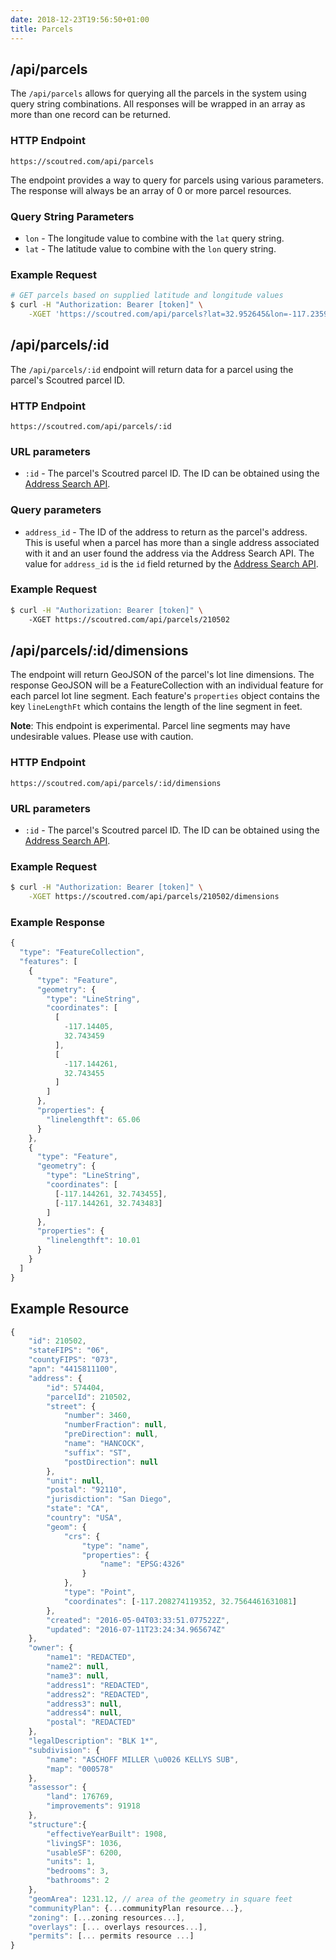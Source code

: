 ```yaml
---
date: 2018-12-23T19:56:50+01:00
title: Parcels
---
```


## /api/parcels

The `/api/parcels` allows for querying all the parcels in the system using query string combinations. All responses will be wrapped in an array as more than one record can be returned.

### HTTP Endpoint

`https://scoutred.com/api/parcels`

The endpoint provides a way to query for parcels using various parameters. The response will always be an array of 0 or more parcel resources.

### Query String Parameters

* `lon` - The longitude value to combine with the `lat` query string.
* `lat` - The latitude value to combine with the `lon` query string.

### Example Request

```bash
# GET parcels based on supplied latitude and longitude values
$ curl -H "Authorization: Bearer [token]" \
    -XGET 'https://scoutred.com/api/parcels?lat=32.952645&lon=-117.235974'
```

## /api/parcels/:id

The `/api/parcels/:id` endpoint will return data for a parcel using the parcel's Scoutred parcel ID.

### HTTP Endpoint

`https://scoutred.com/api/parcels/:id`

### URL parameters

* `:id` - The parcel's Scoutred parcel ID. The ID can be obtained using the [Address Search API](/addresses/#api-search-addresses).

### Query parameters

* `address_id` - The ID of the address to return as the parcel's address. This is useful when a parcel has more than a single address associated with it and an user found the address via the Address Search API. The value for `address_id` is the `id` field returned by the [Address Search API](/addresses/#api-search-addresses).

### Example Request

```bash
$ curl -H "Authorization: Bearer [token]" \ 
	-XGET https://scoutred.com/api/parcels/210502
```


## /api/parcels/:id/dimensions

The endpoint will return GeoJSON of the parcel's lot line dimensions. The response GeoJSON will be a FeatureCollection with an individual feature for each parcel lot line segment. Each feature's `properties` object contains the key `lineLengthFt` which contains the length of the line segment in feet.

**Note**: This endpoint is experimental. Parcel line segments may have undesirable values. Please use with caution. 

### HTTP Endpoint

`https://scoutred.com/api/parcels/:id/dimensions`

### URL parameters

* `:id` - The parcel's Scoutred parcel ID. The ID can be obtained using the [Address Search API](/addresses/#api-search-addresses).

### Example Request

```bash
$ curl -H "Authorization: Bearer [token]" \
    -XGET https://scoutred.com/api/parcels/210502/dimensions
```

### Example Response

```javascript
{
  "type": "FeatureCollection",
  "features": [
    {
      "type": "Feature",
      "geometry": {
        "type": "LineString",
        "coordinates": [
          [
            -117.14405,
            32.743459
          ],
          [
            -117.144261,
            32.743455
          ]
        ]
      },
      "properties": {
        "linelengthft": 65.06
      }
    },
    {
      "type": "Feature",
      "geometry": {
        "type": "LineString",
        "coordinates": [
          [-117.144261, 32.743455],
          [-117.144261, 32.743483]
        ]
      },
      "properties": {
        "linelengthft": 10.01
      }
    }
  ]
}

```


## Example Resource

```javascript
{
    "id": 210502,
    "stateFIPS": "06",
    "countyFIPS": "073",
    "apn": "4415811100",
    "address": {
        "id": 574404,
        "parcelId": 210502,
        "street": {
            "number": 3460,
            "numberFraction": null,
            "preDirection": null,
            "name": "HANCOCK",
            "suffix": "ST",
            "postDirection": null
        },
        "unit": null,
        "postal": "92110",
        "jurisdiction": "San Diego",
        "state": "CA",
        "country": "USA",
        "geom": {
            "crs": {
                "type": "name",
                "properties": {
                    "name": "EPSG:4326"
                }
            },
            "type": "Point",
            "coordinates": [-117.208274119352, 32.7564461631081]
        },
        "created": "2016-05-04T03:33:51.077522Z",
        "updated": "2016-07-11T23:24:34.965674Z"
    },
    "owner": {
        "name1": "REDACTED",
        "name2": null,
        "name3": null,
        "address1": "REDACTED",
        "address2": "REDACTED",
        "address3": null,
        "address4": null,
        "postal": "REDACTED"  
    },
    "legalDescription": "BLK 1*",
    "subdivision": {
        "name": "ASCHOFF MILLER \u0026 KELLYS SUB",
        "map": "000578"
    },
    "assessor": {
        "land": 176769,
        "improvements": 91918
    },
    "structure":{
        "effectiveYearBuilt": 1908,
        "livingSF": 1036,
        "usableSF": 6200,
        "units": 1,
        "bedrooms": 3,
        "bathrooms": 2
    },
    "geomArea": 1231.12, // area of the geometry in square feet
    "communityPlan": {...communityPlan resource...},
    "zoning": [...zoning resources...],
    "overlays": [... overlays resources...],
    "permits": [... permits resource ...]
}
```